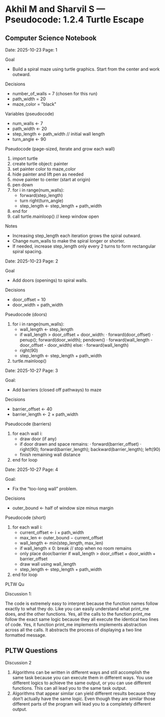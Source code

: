 # Akhil M and Sharvil S — Pseudocode: 1.2.4 Turtle Escape 

## Computer Science Notebook

Date: 2025-10-23
Page: 1

Goal
- Build a spiral maze using turtle graphics. Start from the center and work outward.

Decisions
- number_of_walls = 7  (chosen for this run)
- path_width = 20
- maze_color = "black"

Variables (pseudocode)
- num_walls ← 7
- path_width ← 20
- step_length ← path_width  // initial wall length
- turn_angle ← 90

Pseudocode (page-sized, iterate and grow each wall)
1. import turtle
2. create turtle object: painter
3. set painter color to maze_color
4. hide painter and lift pen as needed
5. move painter to center (start at origin)
6. pen down
7. for i in range(num_walls):
     - forward(step_length)
     - turn right(turn_angle)
     - step_length ← step_length + path_width
8. end for
9. call turtle.mainloop()  // keep window open

Notes
- Increasing step_length each iteration grows the spiral outward.
- Change num_walls to make the spiral longer or shorter.
- If needed, increase step_length only every 2 turns to form rectangular spiral spacing.




Date: 2025-10-23
Page: 2

Goal
- Add doors (openings) to spiral walls.

Decisions
- door_offset = 10
- door_width = path_width

Pseudocode (doors)
1. for i in range(num_walls):
   - wall_length ← step_length
   - if wall_length > door_offset + door_width:
       · forward(door_offset)
       · penup(); forward(door_width); pendown()
       · forward(wall_length - door_offset - door_width)
     else:
       · forward(wall_length)
   - right(90)
   - step_length ← step_length + path_width
2. turtle.mainloop()




Date: 2025-10-27
Page: 3

Goal:
- Add barriers (closed off pathways) to maze


Decisions
- barrier_offset ← 40
- barrier_length ← 2 × path_width

Pseudocode (barriers)
1. for each wall i:
   - draw door (if any)
   - if door drawn and space remains:
       · forward(barrier_offset)
       · right(90); forward(barrier_length); backward(barrier_length); left(90)
   - finish remaining wall distance
2. end for loop


Date: 2025-10-27
Page: 4

Goal:
- Fix the “too-long wall” problem.

Decisions
- outer_bound ← half of window size minus margin

Pseudocode (short)
1. for each wall i:
   - current_offset ← i × path_width
   - max_len ← outer_bound − current_offset
   - wall_length ← min(step_length, max_len)
   - if wall_length ≤ 0: break  // stop when no room remains
   - only place door/barrier if wall_length > door_offset + door_width + barrier_offset
   - draw wall using wall_length
   - step_length ← step_length + path_width
2. end for loop


PLTW Qu

Discussion 1:

The code is extremely easy to interpret because the function names follow exactly to what they do. Like you can easily understand what print_me does, and the other functions. 
Yes, all the calls to the function print_me follow the exact same logic because they all execute the identical two lines of code. 
Yes, it function print_me implements implements abstraction across all the calls. It abstracts the process of displaying a two line formatted message. 









## PLTW Questions

Discussion 2
1. Algorithms can be written in different ways and still accomplish the same task because you can execute them in different ways. You use different logics to achieve the same output, or you can use different functions. This can all lead you to the same task output. 
2. Algorithms that appear similar can yield different results because they don’t actually have the same logic. Even though they are similar those different parts of the program will lead you to a completely different output. 







 
